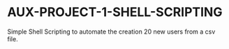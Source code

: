 # AUX-PROJECT-1-SHELL-SCRIPTING
Simple Shell Scripting to automate the creation 20 new users from a csv file.
